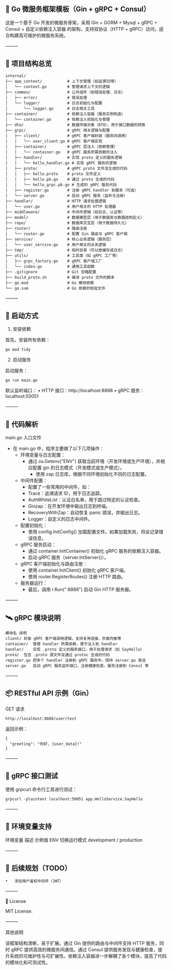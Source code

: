 
## 🚀 Go 微服务框架模板（Gin + gRPC + Consul）

这是一个基于 Go 开发的微服务骨架，采用 Gin + GORM + Mysql + gRPC + Consul + 自定义依赖注入容器 的架构，支持双协议（HTTP + gRPC）访问，适合构建高可维护的微服务系统。

⸻

## 🧱 项目结构总览
```
internal/
├── app_context/           # 上下文管理（如追溯ID等）
│   └── context.go         # 管理请求上下文的逻辑
├── common/                # 公共组件（如错误处理、日志）
│   ├── error/             # 错误处理
│   └── logger/            # 日志初始化与配置
│       └── logger.go      # 日志相关工具
├── container/             # 依赖注入容器（服务实例构造）
│   └── container.go       # 依赖注入初始化与管理
├── dto/                   # 数据传输对象（DTO），用于接口数据的转换
├── grpc/                  # gRPC 相关逻辑与配置
│   ├── client/            # gRPC 客户端封装（服务间调用）
│   │   └── user_client.go # gRPC 客户端实现
│   ├── container/         # gRPC 层注入（依赖管理）
│   │   └── container.go   # gRPC 服务所需依赖的注入
│   ├── handler/           # 实现 proto 定义的服务逻辑
│   │   └── hello_handler.go # 实现 gRPC 服务的逻辑
│   ├── proto/             # gRPC proto 文件及生成的代码
│   │   ├── hello.proto    # proto 文件定义
│   │   ├── hello.pb.go    # 通过 proto 生成的代码
│   │   └── hello_grpc.pb.go # 生成的 gRPC 服务代码
│   ├── register.go        # 注册 gRPC handler 到服务（可选）
│   └── server.go          # 启动 gRPC 服务（监听与注册）
├── handler/               # HTTP 请求处理逻辑
│   └── user.go            # 用户相关的 HTTP 处理器
├── middleware/            # 中间件逻辑（如日志、认证等）
├── model/                 # 数据模型层（用于数据库与数据结构定义）
├── repo/                  # 数据库交互层（用于数据持久化）
├── router/                # 路由注册
│   └── router.go          # 配置 Gin 路由与 gRPC 客户端
├── service/               # 核心业务逻辑（服务层）
│   └── user_service.go    # 用户相关的业务逻辑
├── tmp/                   # 临时目录（可以放缓存或日志）
├── utils/                 # 工具类（如 gRPC 工厂等）
│   ├── grpc_factory.go    # gRPC 客户端工厂
│   └── index.go           # 通用工具函数
├── .gitignore             # Git 忽略配置
├── build_proto.sh         # 编译 proto 文件的脚本
├── go.mod                 # Go 模块依赖
└── go.sum                 # Go 依赖的校验文件
```


⸻

## 🧪 启动方式

1. 安装依赖

首先，安装所有依赖：
```
go mod tidy
```
2. 启动服务

启动服务：
```
go run main.go
```
默认监听端口：
	•	HTTP 接口：http://localhost:8888
	•	gRPC 服务：localhost:50051

⸻

## 🧬 代码解析

main.go 入口文件
- 在 main.go 中，程序主要做了以下几项操作：
	- 环境变量与日志配置：
	  - 通过 os.Getenv("ENV") 获取当前环境（开发环境或生产环境），并相应配置 gin 的日志模式（开发模式或生产模式）。
		- 使用 zap 日志库，根据不同环境初始化不同的日志配置。
	- 中间件配置：
	  - 配置了一些常用的中间件，如：
	  - Trace：追溯请求 ID，用于日志追踪。
	  - AuthWhiteList：认证白名单，用于跳过特定的认证检查。
	  - Ginzap：在开发环境中输出日志到终端。
	  - RecoveryWithZap：自动恢复 panic 错误，并输出日志。
	  - Logger：自定义的日志中间件。
	- 配置初始化：
	  - 使用 config.InitConfig() 加载配置文件。如果加载失败，将会记录错误信息。
	- gRPC 服务启动：
	  - 通过 container.InitContainer() 初始化 gRPC 服务的依赖注入容器。
	  - 启动 gRPC 服务（server.IntServer()）。
	- gRPC 客户端初始化与路由注册：
	  - 使用 container.InitClient() 初始化 gRPC 客户端。
	  - 使用 router.RegisterRoutes() 注册 HTTP 路由。
	- 服务器运行：
	  - 最后，调用 r.Run(":8888") 启动 Gin HTTP 服务器。

⸻

## 🛰 gRPC 模块说明
```
模块名	说明
client/	封装 gRPC 客户端调用逻辑，支持复用连接、负载均衡等
container/	管理 handler 所需依赖，便于注入到 handler
handler/	实现 .proto 定义的服务接口，用于处理请求（如 SayHello）
proto/	包含 .proto 源文件及通过 protoc 生成的代码
register.go	把多个 handler 注册到 gRPC 服务中，保持 server.go 简洁
server.go	启动 gRPC 服务监听端口，注册健康检查、服务注册到 Consul 等
```


⸻

## 📦 RESTful API 示例（Gin）

GET 请求
```
http://localhost:8888/user/test
```
返回示例：
```
{
  "greeting": "你好, {user_data}!"
}
```


⸻

## 🧬 gRPC 接口测试

使用 grpcurl 命令行工具进行测试：
```
grpcurl -plaintext localhost:50051 app.HelloService.SayHello
```


⸻

## 🔧 环境变量支持

环境变量	描述	示例值
ENV	切换运行模式	development / production



⸻

## 📌 后续规划（TODO）
	•	添加用户鉴权中间件（JWT）

⸻

📄 License

MIT License.

⸻

其他说明

该框架结构清晰，易于扩展。通过 Gin 提供的路由与中间件支持 HTTP 服务，同时 gRPC 提供高效的微服务间通信。通过 Consul 提供服务发现与健康检查，提升系统的可维护性与可扩展性。依赖注入容器进一步解耦了各个模块，提高了代码的模块化和可测试性。
